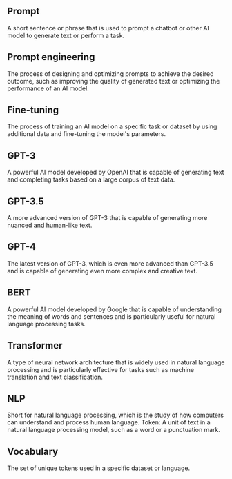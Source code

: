 
## Prompt
A short sentence or phrase that is used to prompt a chatbot or other AI model to generate text or perform a task.

## Prompt engineering
The process of designing and optimizing prompts to achieve the desired outcome, such as improving the quality of generated text or optimizing the performance of an AI model.

## Fine-tuning
The process of training an AI model on a specific task or dataset by using additional data and fine-tuning the model's parameters.

## GPT-3 
A powerful AI model developed by OpenAI that is capable of generating text and completing tasks based on a large corpus of text data.

## GPT-3.5
A more advanced version of GPT-3 that is capable of generating more nuanced and human-like text.

## GPT-4 
The latest version of GPT-3, which is even more advanced than GPT-3.5 and is capable of generating even more complex and creative text.

## BERT 
A powerful AI model developed by Google that is capable of understanding the meaning of words and sentences and is particularly useful for natural language processing tasks.

## Transformer
A type of neural network architecture that is widely used in natural language processing and is particularly effective for tasks such as machine translation and text classification.

## NLP
Short for natural language processing, which is the study of how computers can understand and process human language.
Token: A unit of text in a natural language processing model, such as a word or a punctuation mark.

## Vocabulary
The set of unique tokens used in a specific dataset or language.